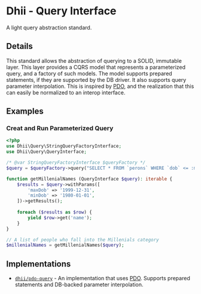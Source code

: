 # Dhii - Query Interface
A light query abstraction standard.

## Details
This standard allows the abstraction of querying to a SOLID, immutable layer. This layer
provides a CQRS model that represents a parameterized query, and a factory of such models.
The model supports prepared statements, if they are supported by the DB driver. It also
supports query parameter interpolation. This is inspired by [PDO][], and the realization
that this can easily be normalized to an interop interface.

## Examples

### Creat and Run Parameterized Query
```php
<?php
use Dhii\Query\StringQueryFactoryInterface;
use Dhii\Query\QueryInterface;

/* @var StringQueryFactoryInterface $queryFactory */
$query = $queryFactory->query("SELECT * FROM `perons` WHERE `dob` <= :maxDob AND `dob` >= :minDob ");

function getMillenialNames (QueryInterface $query): iterable {
    $results = $query->withParams([
        'maxDob' => '1999-12-31',
        'minDob' => '1980-01-01',
    ])->getResults();
    
    foreach ($results as $row) {
        yield $row->get('name');
    }
}

// A list of people who fall into the Millenials category
$millenialNames = getMillenialNames($query);
```

## Implementations

- [`dhii/pdo-query`][] - An implementation that uses [PDO][]. Supports prepared statements
and DB-backed parameter interpolation.


[`dhii/pdo-query`]: https://github.com/Dhii/pdo-query
[PDO]: https://www.php.net/manual/en/book.pdo.php
